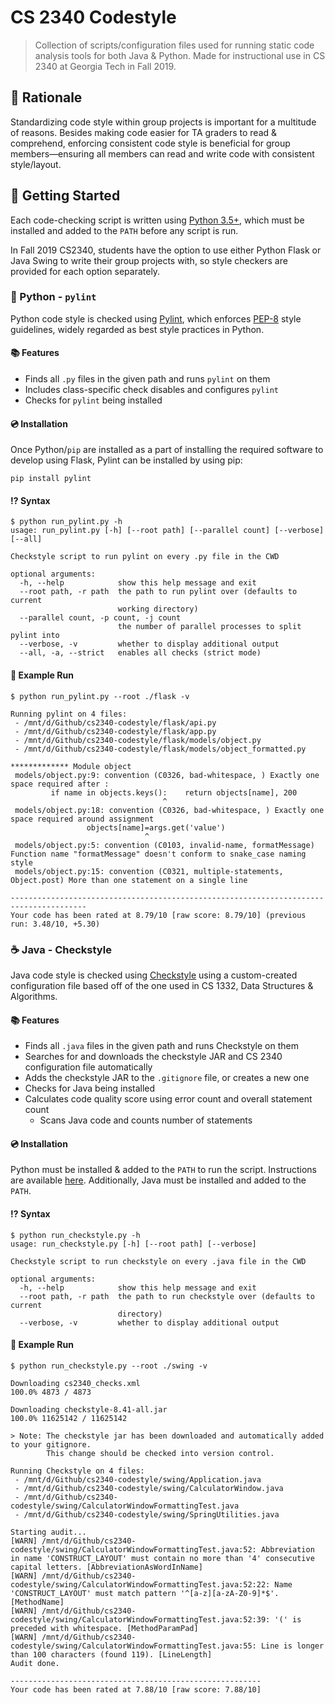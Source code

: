 # CS 2340 Codestyle

> Collection of scripts/configuration files used for running static code analysis tools for both Java & Python. Made for instructional use in CS 2340 at Georgia Tech in Fall 2019.

## 📜 Rationale

Standardizing code style within group projects is important for a multitude of reasons. Besides making code easier for TA graders to read & comprehend, enforcing consistent code style is beneficial for group members—ensuring all members can read and write code with consistent style/layout.

## 🚀 Getting Started

Each code-checking script is written using [Python 3.5+](https://www.python.org/downloads/), which must be installed and added to the `PATH` before any script is run.

In Fall 2019 CS2340, students have the option to use either Python Flask or Java Swing to write their group projects with, so style checkers are provided for each option separately.

### 🐍 Python - `pylint`

Python code style is checked using [Pylint](https://www.pylint.org/), which enforces [PEP-8](https://www.python.org/dev/peps/pep-0008/) style guidelines, widely regarded as best style practices in Python.

#### 📚 Features

- Finds all `.py` files in the given path and runs `pylint` on them
- Includes class-specific check disables and configures `pylint`
- Checks for `pylint` being installed

#### 💿 Installation

Once Python/`pip` are installed as a part of installing the required software to develop using Flask, Pylint can be installed by using pip:

```shell
pip install pylint
```

#### ⁉ Syntax

```shell
$ python run_pylint.py -h
usage: run_pylint.py [-h] [--root path] [--parallel count] [--verbose] [--all]

Checkstyle script to run pylint on every .py file in the CWD

optional arguments:
  -h, --help            show this help message and exit
  --root path, -r path  the path to run pylint over (defaults to current
                        working directory)
  --parallel count, -p count, -j count
                        the number of parallel processes to split pylint into
  --verbose, -v         whether to display additional output
  --all, -a, --strict   enables all checks (strict mode)
```

#### 🏃 Example Run

```shell
$ python run_pylint.py --root ./flask -v

Running pylint on 4 files:
 - /mnt/d/Github/cs2340-codestyle/flask/api.py
 - /mnt/d/Github/cs2340-codestyle/flask/app.py
 - /mnt/d/Github/cs2340-codestyle/flask/models/object.py
 - /mnt/d/Github/cs2340-codestyle/flask/models/object_formatted.py

************* Module object
 models/object.py:9: convention (C0326, bad-whitespace, ) Exactly one space required after :
         if name in objects.keys():    return objects[name], 200
                                  ^
 models/object.py:18: convention (C0326, bad-whitespace, ) Exactly one space required around assignment
                 objects[name]=args.get('value')
                              ^
 models/object.py:5: convention (C0103, invalid-name, formatMessage) Function name "formatMessage" doesn't conform to snake_case naming style
 models/object.py:15: convention (C0321, multiple-statements, Object.post) More than one statement on a single line

---------------------------------------------------------------------------------------
Your code has been rated at 8.79/10 [raw score: 8.79/10] (previous run: 3.48/10, +5.30)
```

### ☕ Java - Checkstyle

Java code style is checked using [Checkstyle](https://checkstyle.org/) using a custom-created configuration file based off of the one used in CS 1332, Data Structures & Algorithms.

#### 📚 Features

- Finds all `.java` files in the given path and runs Checkstyle on them
- Searches for and downloads the checkstyle JAR and CS 2340 configuration file automatically
- Adds the checkstyle JAR to the `.gitignore` file, or creates a new one
- Checks for Java being installed
- Calculates code quality score using error count and overall statement count
  - Scans Java code and counts number of statements

#### 💿 Installation

Python must be installed & added to the `PATH` to run the script. Instructions are available [here](https://geek-university.com/python/add-python-to-the-windows-path/). Additionally, Java must be installed and added to the `PATH`.

#### ⁉ Syntax

```shell
$ python run_checkstyle.py -h
usage: run_checkstyle.py [-h] [--root path] [--verbose]

Checkstyle script to run checkstyle on every .java file in the CWD

optional arguments:
  -h, --help            show this help message and exit
  --root path, -r path  the path to run checkstyle over (defaults to current
                        directory)
  --verbose, -v         whether to display additional output
```

#### 🏃 Example Run

```shell
$ python run_checkstyle.py --root ./swing -v

Downloading cs2340_checks.xml
100.0% 4873 / 4873

Downloading checkstyle-8.41-all.jar
100.0% 11625142 / 11625142

> Note: The checkstyle jar has been downloaded and automatically added to your gitignore.
        This change should be checked into version control.

Running Checkstyle on 4 files:
 - /mnt/d/Github/cs2340-codestyle/swing/Application.java
 - /mnt/d/Github/cs2340-codestyle/swing/CalculatorWindow.java
 - /mnt/d/Github/cs2340-codestyle/swing/CalculatorWindowFormattingTest.java
 - /mnt/d/Github/cs2340-codestyle/swing/SpringUtilities.java

Starting audit...
[WARN] /mnt/d/Github/cs2340-codestyle/swing/CalculatorWindowFormattingTest.java:52: Abbreviation in name 'CONSTRUCT_LAYOUT' must contain no more than '4' consecutive capital letters. [AbbreviationAsWordInName]
[WARN] /mnt/d/Github/cs2340-codestyle/swing/CalculatorWindowFormattingTest.java:52:22: Name 'CONSTRUCT_LAYOUT' must match pattern '^[a-z][a-zA-Z0-9]*$'. [MethodName]
[WARN] /mnt/d/Github/cs2340-codestyle/swing/CalculatorWindowFormattingTest.java:52:39: '(' is preceded with whitespace. [MethodParamPad]
[WARN] /mnt/d/Github/cs2340-codestyle/swing/CalculatorWindowFormattingTest.java:55: Line is longer than 100 characters (found 119). [LineLength]
Audit done.

--------------------------------------------------------
Your code has been rated at 7.88/10 [raw score: 7.88/10]
```
